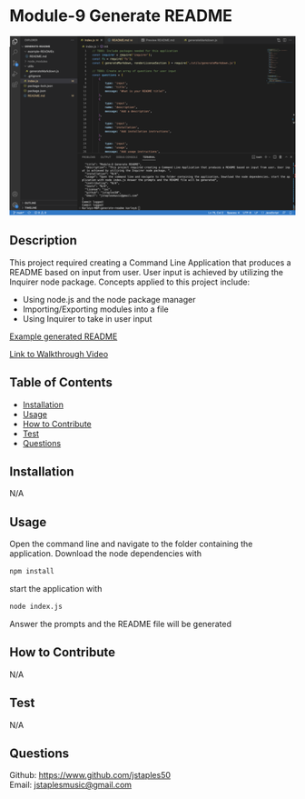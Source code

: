 # Module-9 Generate README 

![Readme generator](./assets/img/Module-9%20Screenshot%201.png)

## Description
This project required creating a Command Line Application that produces a README based on input from user. User input is achieved by utilizing the Inquirer node package. Concepts applied to this project include:
- Using node.js and the node package manager
- Importing/Exporting modules into a file
- Using Inquirer to take in user input

[Example generated README](./example-READMEs/README.md)

[Link to Walkthrough Video](https://drive.google.com/file/d/1nB8duU2MJLfB69ili-nHjOiZg4fhX8o8/view)

## Table of Contents

- [Installation](#installation)
- [Usage](#usage)
- [How to Contribute](#how-to-contribute)
- [Test](#test)
- [Questions](#questions)

## Installation
N/A

## Usage
Open the command line and navigate to the folder containing the application. Download the node dependencies with 
```bash
npm install
```
 start the application with 
```bash
node index.js
```
 Answer the prompts and the README file will be generated

## How to Contribute
N/A

## Test
N/A

## Questions
Github: https://www.github.com/jstaples50<br>
Email: jstaplesmusic@gmail.com


